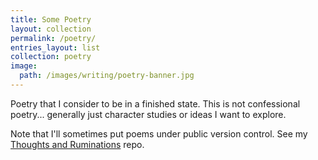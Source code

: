 ```yaml
---
title: Some Poetry
layout: collection
permalink: /poetry/
entries_layout: list
collection: poetry
image:
  path: /images/writing/poetry-banner.jpg
---
```

Poetry that I consider to be in a finished state. This is not confessional poetry... generally just character studies or ideas I want to explore.

Note that I'll sometimes put poems under public version control. See my [Thoughts and Ruminations](https://github.com/jgottwig/thoughts-ruminations) repo.
